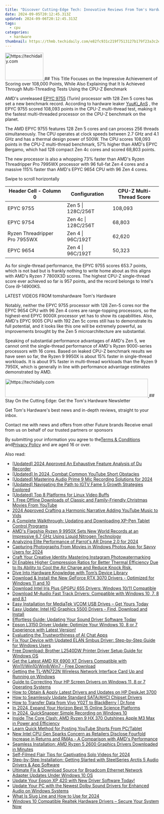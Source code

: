 ```yaml
---
title: "Discover Cutting-Edge Tech: Innovative Reviews From Tom's Hardware Expertise"
date: 2024-09-05T20:12:45.313Z
updated: 2024-09-06T20:12:45.313Z
tags:
  - cpu
categories:
  - hardware
thumbnail: https://thmb.techidaily.com/e82fc931c219f7513127b179f23a3c2e354e06d4a6b22046a96709ecae17c234.jpg
---
```


<!-- affiliate ads begin -->
<a href="https://aligracehair.sjv.io/c/5597632/2135395/19272" target="_top" id="2135395">
  <img src="//a.impactradius-go.com/display-ad/19272-2135395" border="0" alt="https://techidaily.com" width="125" height="90"/>
</a>
<img height="0" width="0" src="https://aligracehair.sjv.io/i/5597632/2135395/19272" style="position:absolute;visibility:hidden;" border="0" />
<!-- affiliate ads end -->
## This Title Focuses on the Impressive Achievement of Scoring over 108,000 Points, While Also Explaining that It Is Achieved Through Multi-Threading Tests Using the CPU-Z Benchmark

AMD's unreleased [EPYC 9755](https://www.tomshardware.com/pc-components/cpus/amd-announces-3nm-epyc-turin-launching-with-192-cores-and-384-threads-in-second-half-of-2024-54x-faster-than-intel-xeon-in-ai-workload) (Turin) processor with 128 Zen 5 cores has set a new benchmark record. According to hardware leaker [YuuKi_AnS](https://x.com/yuuki%5Fans/status/1816185684753015066) , the EPYC 9755 scored 108,093 points in the CPU-Z multi-thread test, making it the fastest multi-threaded processor on the CPU-Z benchmark on the planet.

 The AMD EPYC 9755 features 128 Zen 5 cores and can process 256 threads simultaneously. The CPU operates at clock speeds between 2.7 GHz and 4.1 GHz and has a thermal design power of 500W. The CPU scores 108,093 points in the CPU-Z multi-thread benchmark, 57% higher than AMD's EPYC Bergamo, which had 128 compact Zen 4c cores and scored 68,803 points.

 The new processor is also a whopping 73% faster than AMD's Ryzen Threadripper Pro 7995WX processor with 96 full-fat Zen 4 cores and a massive 115% faster than AMD's EPYC 9654 CPU with 96 Zen 4 cores.

 Swipe to scroll horizontally

| Header Cell - Column 0        | Configuration       | CPU-Z Multi-Thread Score |
| ----------------------------- | ------------------- | ------------------------ |
| EPYC 9755                     | Zen 5 \| 128C/256T  | 108,093                  |
| EPYC 9754                     | Zen 4c \| 128C/256T | 68,803                   |
| Ryzen Threadripper Pro 7955WX | Zen 4 \| 96C/192T   | 62,620                   |
| EPYC 9654                     | Zen 4 \| 96C/192T   | 50,323                   |

 As for single-thread performance, the EPYC 9755 scores 653.7 points, which is not bad but is frankly nothing to write home about as this aligns with AMD's Ryzen 7 7800X3D scores. The highest CPU-Z single-thread score ever achieved so far is 957 points, and the record belongs to Intel's Core i9-14900KS.

 LATEST VIDEOS FROM tomshardware Tom's Hardware

 Notably, neither the EPYC 9755 processor with 128 Zen-5 cores nor the EPYC 9654 CPU with 96 Zen 4 cores are range-topping processors, so the highest-end EPYC 9000X processor yet has to show its capabilities. Also, AMD's EPYC 9005 CPU with 192 Zen 5c cores still has to demonstrate its full potential, and it looks like this one will be extremely powerful, as improvements brought by the Zen 5 microarchitecture are substantial.

 Speaking of substantial performance advantages of AMD's Zen 5, we cannot omit the single-thread performance of AMD's Ryzen 9000-series processors with 16 cores. Based on leaked CPU-Z benchmark results we have seen so far, the Ryzen 9 9950X is about 15% faster in single-thread workloads. It is about 9% faster in multi-thread workloads than the Ryzen 9 7950X, which is generally in line with performance advantage estimates demonstrated by AMD.

<!-- affiliate ads begin -->
<a href="https://aligracehair.sjv.io/c/5597632/2115936/19272" target="_top" id="2115936">
  <img src="//a.impactradius-go.com/display-ad/19272-2115936" border="0" alt="https://techidaily.com" width="468" height="60"/>
</a>
<img height="0" width="0" src="https://aligracehair.sjv.io/i/5597632/2115936/19272" style="position:absolute;visibility:hidden;" border="0" />
<!-- affiliate ads end -->
## Stay On the Cutting Edge: Get the Tom's Hardware Newsletter

 Get Tom's Hardware's best news and in-depth reviews, straight to your inbox.

 Contact me with news and offers from other Future brands  Receive email from us on behalf of our trusted partners or sponsors

 By submitting your information you agree to the[Terms & Conditions](https://futureplc.com/terms-conditions/) and[Privacy Policy](https://futureplc.com/privacy-policy/) and are aged 16 or over.


<ins class="adsbygoogle"
     style="display:block"
     data-ad-format="autorelaxed"
     data-ad-client="ca-pub-7571918770474297"
     data-ad-slot="1223367746"></ins>



<ins class="adsbygoogle"
     style="display:block"
     data-ad-client="ca-pub-7571918770474297"
     data-ad-slot="8358498916"
     data-ad-format="auto"
     data-full-width-responsive="true"></ins>

<span class="atpl-alsoreadstyle">Also read:</span>
<div><ul>
<li><a href="https://video-screen-grab.techidaily.com/updated-2024-approved-an-exhaustive-feature-analysis-of-du-recorder/"><u>[Updated] 2024 Approved An Exhaustive Feature Analysis of Du Recorder</u></a></li>
<li><a href="https://facebook-video-footage.techidaily.com/updated-in-2024-combat-common-youtube-short-obstacles/"><u>[Updated] In 2024, Combat Common YouTube Short Obstacles</u></a></li>
<li><a href="https://screen-mirroring-recording.techidaily.com/updated-mastering-audio-prime-9-mic-recording-solutions-for-2024/"><u>[Updated] Mastering Audio Prime 9 Mic Recording Solutions for 2024</u></a></li>
<li><a href="https://instagram-video-files.techidaily.com/updated-navigating-the-path-to-igtv-fame-5-growth-strategies-explored/"><u>[Updated] Navigating the Path to IGTV Fame 5 Growth Strategies Explored</u></a></li>
<li><a href="https://facebook-video-footage.techidaily.com/updated-top-8-platforms-for-linux-video-buffs/"><u>[Updated] Top 8 Platforms for Linux Video Buffs</u></a></li>
<li><a href="https://techtrends.techidaily.com/1-free-offline-downloads-of-classic-and-family-friendly-christmas-movies-from-youtube/"><u>1. Free Offline Downloads of Classic and Family-Friendly Christmas Movies From YouTube</u></a></li>
<li><a href="https://fox-blue.techidaily.com/2024-approved-crafting-a-harmonic-narrative-adding-youtube-music-to-vids/"><u>2024 Approved Crafting a Harmonic Narrative Adding YouTube Music to Vids</u></a></li>
<li><a href="https://hardware-updates.techidaily.com/a-complete-walkthrough-updating-and-downloading-xp-pen-tablet-control-programs/"><u>A Complete Walkthrough: Updating and Downloading XP-Pen Tablet Control Programs</u></a></li>
<li><a href="https://hardware-updates.techidaily.com/amds-flagship-ryzen-9-9950x-sets-new-world-records-at-an-impressive-67-ghz-using-liquid-nitrogen-technology/"><u>AMD's Flagship Ryzen 9 9950X Sets New World Records at an Impressive 6.7 GHz Using Liquid Nitrogen Technology</u></a></li>
<li><a href="https://article-posts.techidaily.com/analyzing-elite-performance-of-parrots-ar-drone-20-for-2024/"><u>Analyzing Elite Performance of Parrot's AR Drone 2.0 for 2024</u></a></li>
<li><a href="https://extra-tips.techidaily.com/capturing-photographs-from-movies-in-windows-photos-app-for-savvy-users-for-2024/"><u>Capturing Photographs From Movies in Windows Photos App for Savvy Users for 2024</u></a></li>
<li><a href="https://instagram-videos.techidaily.com/craft-your-creative-identity-mastering-instagram-photowatermarking/"><u>Craft Your Creative Identity Mastering Instagram Photowatermarking</u></a></li>
<li><a href="https://hardware-updates.techidaily.com/di-enables-higher-compression-ratios-for-better-thermal-efficiency-due-to-its-ability-to-cool-the-air-charge-and-reduce-knock-risk/"><u>DI Enables Higher Compression Ratios for Better Thermal Efficiency Due to Its Ability to Cool the Air Charge and Reduce Knock Risk.</u></a></li>
<li><a href="https://hardware-updates.techidaily.com/dive-into-hardware-knowledge-with-toms-device-library/"><u>Dive Into Hardware Knowledge with Tom’s Device Library</u></a></li>
<li><a href="https://hardware-updates.techidaily.com/download-and-install-the-new-geforce-rtx-3070-drivers-optimized-for-windows-11-and-10/"><u>Download & Install the New GeForce RTX 3070 Drivers - Optimized for Windows 11 and 10</u></a></li>
<li><a href="https://hardware-updates.techidaily.com/download-intel-iris-plus-gpgpu-655-drivers-windows-1011-compatible/"><u>Download Intel Iris Plus GPGPU 655 Drivers: Windows 10/11 Compatible</u></a></li>
<li><a href="https://hardware-updates.techidaily.com/download-m-audio-fast-track-drivers-compatible-with-windows-10-7-8-and-81/"><u>Download M-Audio Fast Track Drivers: Compatible with Windows 10, 7, 8 and 8.1</u></a></li>
<li><a href="https://hardware-updates.techidaily.com/1722969025036-easy-installation-for-mediatek-vcom-usb-drives-get-yours-today/"><u>Easy Installation for MediaTek VCOM USB Drives – Get Yours Today</u></a></li>
<li><a href="https://hardware-updates.techidaily.com/easy-update-intel-hd-graphics-5500-drivers-find-download-and-install/"><u>Easy Update: Intel HD Graphics 5500 Drivers - Find, Download and Install</u></a></li>
<li><a href="https://hardware-updates.techidaily.com/effortless-guide-updating-your-sound-driver-software-today/"><u>Effortless Guide: Updating Your Sound Driver Software Today</u></a></li>
<li><a href="https://hardware-updates.techidaily.com/epson-l3150-driver-update-optimize-your-windows-10-8-or-7-experience-with-latest-version/"><u>Epson L3150 Driver Update: Optimize Your Windows 10, 8 or 7 Experience with Latest Version!</u></a></li>
<li><a href="https://tech-haven.techidaily.com/evaluating-the-trustworthiness-of-ai-chat-apps/"><u>Evaluating the Trustworthiness of AI Chat Apps</u></a></li>
<li><a href="https://hardware-updates.techidaily.com/fix-your-device-with-updated-elan-smbus-driver-step-by-step-guide-for-windows-users/"><u>Fix Your Device with Updated ELAN Smbus Driver: Step-by-Step Guide for Windows Users</u></a></li>
<li><a href="https://hardware-updates.techidaily.com/free-download-brother-l2540dw-printer-driver-setup-guide-for-windows-os/"><u>Free Download: Brother L2540DW Printer Driver Setup Guide for Windows OS</u></a></li>
<li><a href="https://hardware-updates.techidaily.com/get-the-latest-amd-rx-6900-xt-drivers-compatible-with-win11win10win8win7-free-download/"><u>Get the Latest AMD RX 6900 XT Drivers Compatible with Win11/Win10/Win8/Win7 - Free Download</u></a></li>
<li><a href="https://hardware-updates.techidaily.com/getting-the-tl-wn722n-wireless-network-interface-card-up-and-running-on-windows/"><u>Getting the TL-WN722N Wireless Network Interface Card Up and Running on Windows</u></a></li>
<li><a href="https://hardware-updates.techidaily.com/guide-to-correcting-your-hp-screen-drivers-on-windows-11-8-or-7-operating-systems/"><u>Guide to Correcting Your HP Screen Drivers on Windows 11, 8 or 7 Operating Systems</u></a></li>
<li><a href="https://hardware-updates.techidaily.com/how-to-obtain-and-apply-latest-drivers-and-updates-on-hp-deskjet-3700/"><u>How to Obtain & Apply Latest Drivers and Updates on HP DeskJet 3700</u></a></li>
<li><a href="https://hardware-updates.techidaily.com/how-to-seamlessly-update-standard-sataahci-chipset-drivers/"><u>How to Seamlessly Update Standard SATA/AHCI Chipset Drivers</u></a></li>
<li><a href="https://android-transfer.techidaily.com/how-to-transfer-data-from-vivo-y02t-to-blackberry-drfone-by-drfone-transfer-from-android-transfer-from-android/"><u>How to Transfer Data from Vivo Y02T to BlackBerry | Dr.fone</u></a></li>
<li><a href="https://youtube-help.techidaily.com/in-2024-expand-your-horizon-best-15-online-science-platforms/"><u>In 2024, Expand Your Horizon Best 15 Online Science Platforms</u></a></li>
<li><a href="https://desktop-recording.techidaily.com/in-2024-quicksnapper-simple-recording-on-windows-10/"><u>In 2024, QuickSnapper Simple Recording on Windows 10</u></a></li>
<li><a href="https://hardware-updates.techidaily.com/inside-the-core-clash-amd-ryzen-9-hx-370-outshines-apple-m3-max-in-power-and-efficiency/"><u>Inside The Core Clash: AMD Ryzen 9 HX 370 Outshines Apple M3 Max in Power and Efficiency</u></a></li>
<li><a href="https://youtube-zero.techidaily.com/-quick-method-for-posting-youtube-shorts-from-pctablet/"><u>Learn Quick Method for Posting YouTube Shorts From PC/Tablet</u></a></li>
<li><a href="https://hardware-updates.techidaily.com/new-intel-cpu-gen-sparks-concern-as-retailers-disclose-fourfold-increase-in-returns-and-rmas-a-comparison-with-amds-performance/"><u>New Intel CPU Gen Sparks Concern as Retailers Disclose Fourfold Increase in Returns and RMAs - A Comparison with AMD's Performance</u></a></li>
<li><a href="https://hardware-updates.techidaily.com/seamless-installation-amd-ryzen-5-2600-graphics-drivers-downloaded-in-minutes/"><u>Seamless Installation: AMD Ryzen 5 2600 Graphics Drivers Downloaded in Minutes</u></a></li>
<li><a href="https://facebook-record-videos.techidaily.com/self-filmed-flair-tips-for-captivating-solo-videos-for-2024/"><u>Self-Filmed Flair Tips for Captivating Solo Videos for 2024</u></a></li>
<li><a href="https://hardware-updates.techidaily.com/step-by-step-installation-getting-started-with-steelseries-arctis-5-audio-drivers-and-app-software/"><u>Step-by-Step Installation: Getting Started with SteelSeries Arctis 5 Audio Drivers & App Software</u></a></li>
<li><a href="https://hardware-updates.techidaily.com/ultimate-fix-and-download-source-for-broadcom-ethernet-network-adapter-updates-under-windows-10-os/"><u>Ultimate Fix & Download Source for Broadcom Ethernet Network Adapter Updates Under Windows 10 OS</u></a></li>
<li><a href="https://hardware-updates.techidaily.com/update-your-epson-xp-420-with-new-driver-software-today/"><u>Update Your Epson XP 420 with New Driver Software Today!</u></a></li>
<li><a href="https://hardware-updates.techidaily.com/update-your-pc-with-the-newest-dolby-sound-drivers-for-enhanced-audio-on-windows-systems/"><u>Update Your PC with the Newest Dolby Sound Drivers for Enhanced Audio on Windows Systems</u></a></li>
<li><a href="https://fox-access.techidaily.com/what-is-slug-line-and-how-to-use-for-2024/"><u>What Is Slug Line and How to Use for 2024</u></a></li>
<li><a href="https://hardware-updates.techidaily.com/1722979126947-windows-10-compatible-realtek-hardware-drivers-secure-your-system-now/"><u>Windows 10 Compatible Realtek Hardware Drivers – Secure Your System Now</u></a></li>
</ul></div>
